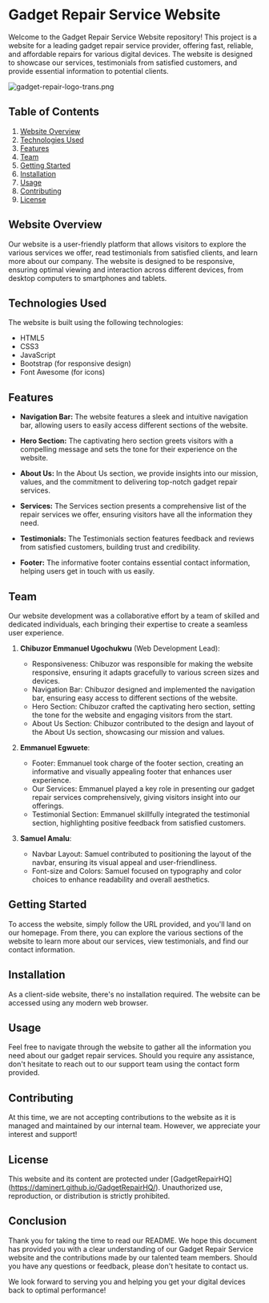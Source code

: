# Gadget Repair Service Website

Welcome to the Gadget Repair Service Website repository! This project is a website for a leading gadget repair service provider, offering fast, reliable, and affordable repairs for various digital devices. The website is designed to showcase our services, testimonials from satisfied customers, and provide essential information to potential clients.

![gadget-repair-logo-trans.png](https://i.postimg.cc/MTZRVdCs/gadget-repair-logo-trans.png)

## Table of Contents

1. [Website Overview](#website-overview)
2. [Technologies Used](#technologies-used)
3. [Features](#features)
4. [Team](#team)
5. [Getting Started](#getting-started)
6. [Installation](#installation)
7. [Usage](#usage)
8. [Contributing](#contributing)
9. [License](#license)


## Website Overview

Our website is a user-friendly platform that allows visitors to explore the various services we offer, read testimonials from satisfied clients, and learn more about our company. The website is designed to be responsive, ensuring optimal viewing and interaction across different devices, from desktop computers to smartphones and tablets.

## Technologies Used

The website is built using the following technologies:

- HTML5
- CSS3
- JavaScript
- Bootstrap (for responsive design)
- Font Awesome (for icons)

## Features

- **Navigation Bar:** The website features a sleek and intuitive navigation bar, allowing users to easily access different sections of the website.

- **Hero Section:** The captivating hero section greets visitors with a compelling message and sets the tone for their experience on the website.

- **About Us:** In the About Us section, we provide insights into our mission, values, and the commitment to delivering top-notch gadget repair services.

- **Services:** The Services section presents a comprehensive list of the repair services we offer, ensuring visitors have all the information they need.

- **Testimonials:** The Testimonials section features feedback and reviews from satisfied customers, building trust and credibility.

- **Footer:** The informative footer contains essential contact information, helping users get in touch with us easily.

## Team

Our website development was a collaborative effort by a team of skilled and dedicated individuals, each bringing their expertise to create a seamless user experience.

1. **Chibuzor Emmanuel Ugochukwu** (Web Development Lead):
   - Responsiveness: Chibuzor was responsible for making the website responsive, ensuring it adapts gracefully to various screen sizes and devices.
   - Navigation Bar: Chibuzor designed and implemented the navigation bar, ensuring easy access to different sections of the website.
   - Hero Section: Chibuzor crafted the captivating hero section, setting the tone for the website and engaging visitors from the start.
   - About Us Section: Chibuzor contributed to the design and layout of the About Us section, showcasing our mission and values.

2. **Emmanuel Egwuete**:
   - Footer: Emmanuel took charge of the footer section, creating an informative and visually appealing footer that enhances user experience.
   - Our Services: Emmanuel played a key role in presenting our gadget repair services comprehensively, giving visitors insight into our offerings.
   - Testimonial Section: Emmanuel skillfully integrated the testimonial section, highlighting positive feedback from satisfied customers.

3. **Samuel Amalu**:
   - Navbar Layout: Samuel contributed to positioning the layout of the navbar, ensuring its visual appeal and user-friendliness.
   - Font-size and Colors: Samuel focused on typography and color choices to enhance readability and overall aesthetics.

## Getting Started

To access the website, simply follow the URL provided, and you'll land on our homepage. From there, you can explore the various sections of the website to learn more about our services, view testimonials, and find our contact information.

## Installation

As a client-side website, there's no installation required. The website can be accessed using any modern web browser.

## Usage

Feel free to navigate through the website to gather all the information you need about our gadget repair services. Should you require any assistance, don't hesitate to reach out to our support team using the contact form provided.

## Contributing

At this time, we are not accepting contributions to the website as it is managed and maintained by our internal team. However, we appreciate your interest and support!

## License

This website and its content are protected under [GadgetRepairHQ] (https://daminert.github.io/GadgetRepairHQ/). Unauthorized use, reproduction, or distribution is strictly prohibited.

## Conclusion

Thank you for taking the time to read our README. We hope this document has provided you with a clear understanding of our Gadget Repair Service website and the contributions made by our talented team members. Should you have any questions or feedback, please don't hesitate to contact us.

We look forward to serving you and helping you get your digital devices back to optimal performance!

